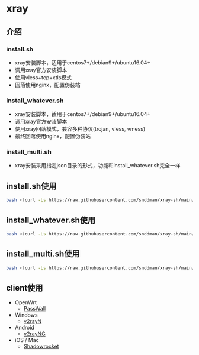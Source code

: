 # xray
## 介绍
### install.sh
- xray安装脚本，适用于centos7+/debian9+/ubuntu16.04+
- 调用xray官方安装脚本
- 使用vless+tcp+xtls模式
- 回落使用nginx，配置伪装站

### install_whatever.sh
- xray安装脚本，适用于centos7+/debian9+/ubuntu16.04+
- 调用xray官方安装脚本
- 使用xray回落模式，兼容多种协议(trojan, vless, vmess)
- 最终回落使用nginx，配置伪装站

### install_multi.sh
- xray安装采用指定json目录的形式，功能和install_whatever.sh完全一样

## install.sh使用
```bash
bash <(curl -Ls https://raw.githubusercontent.com/snddman/xray-sh/main/install.sh)
```

## install_whatever.sh使用
```bash
bash <(curl -Ls https://raw.githubusercontent.com/snddman/xray-sh/main/install_whatever.sh)
```

## install_multi.sh使用
```bash
bash <(curl -Ls https://raw.githubusercontent.com/snddman/xray-sh/main/install_multi.sh)
```

## client使用
- OpenWrt
  - [PassWall](https://github.com/xiaorouji/openwrt-passwall)
- Windows
  - [v2rayN](https://github.com/2dust/v2rayN)
- Android
  - [v2rayNG](https://github.com/2dust/v2rayNG)
- iOS / Mac
  - [Shadowrocket](https://apps.apple.com/app/shadowrocket/id932747118)


